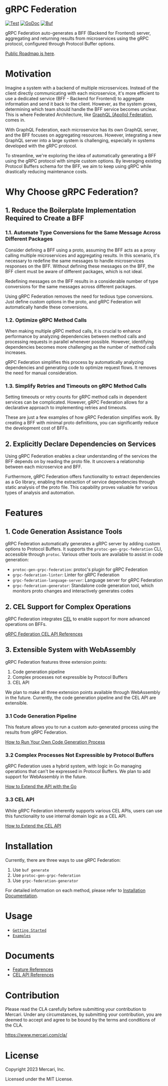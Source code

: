 # gRPC Federation

[![Test](https://github.com/mercari/grpc-federation/actions/workflows/test.yml/badge.svg)](https://github.com/mercari/grpc-federation/actions/workflows/test.yml)
[![GoDoc](https://godoc.org/github.com/mercari/grpc-federation?status.svg)](https://pkg.go.dev/github.com/mercari/grpc-federation?tab=doc)
[![Buf](https://img.shields.io/badge/Buf-docs-blue)](https://buf.build/mercari/grpc-federation)

gRPC Federation auto-generates a BFF (Backend for Frontend) server, aggregating and returning results from microservices using the gRPC protocol, configured through Protocol Buffer options.

[Public Roadmap is here](https://github.com/orgs/mercari/projects/1).

# Motivation

Imagine a system with a backend of multiple microservices. Instead of the client directly communicating with each microservice, it's more efficient to use a dedicated service (BFF - Backend for Frontend) to aggregate information and send it back to the client. However, as the system grows, determining which team should handle the BFF service becomes unclear. This is where Federated Architecture, like [GraphQL (Apollo) Federation](https://www.apollographql.com/docs/federation/), comes in.

With GraphQL Federation, each microservice has its own GraphQL server, and the BFF focuses on aggregating resources. However, integrating a new GraphQL server into a large system is challenging, especially in systems developed with the gRPC protocol.

To streamline, we're exploring the idea of automatically generating a BFF using the gRPC protocol with simple custom options. By leveraging existing Protocol Buffers schema for the BFF, we aim to keep using gRPC while drastically reducing maintenance costs.

# Why Choose gRPC Federation?

## 1. Reduce the Boilerplate Implementation Required to Create a BFF

### 1.1. Automate Type Conversions for the Same Message Across Different Packages

Consider defining a BFF using a proto, assuming the BFF acts as a proxy calling multiple microservices and aggregating results. In this scenario, it's necessary to redefine the same messages to handle microservices responses on the BFF. Without defining these messages on the BFF, the BFF client must be aware of different packages, which is not ideal.

Redefining messages on the BFF results in a considerable number of type conversions for the same messages across different packages.

Using gRPC Federation removes the need for tedious type conversions. Just define custom options in the proto, and gRPC Federation will automatically handle these conversions.

### 1.2. Optimize gRPC Method Calls

When making multiple gRPC method calls, it is crucial to enhance performance by analyzing dependencies between method calls and processing requests in parallel whenever possible. However, identifying dependencies becomes more challenging as the number of method calls increases.

gRPC Federation simplifies this process by automatically analyzing dependencies and generating code to optimize request flows. It removes the need for manual consideration.

### 1.3. Simplify Retries and Timeouts on gRPC Method Calls

Setting timeouts or retry counts for gRPC method calls in dependent services can be complicated. However, gRPC Federation allows for a declarative approach to implementing retries and timeouts.

These are just a few examples of how gRPC Federation simplifies work. By creating a BFF with minimal proto definitions, you can significantly reduce the development cost of BFFs.

## 2. Explicitly Declare Dependencies on Services

Using gRPC Federation enables a clear understanding of the services the BFF depends on by reading the proto file. It uncovers a relationship between each microservice and BFF.

Furthermore, gRPC Federation offers functionality to extract dependencies as a Go library, enabling the extraction of service dependencies through static analysis of the proto file. This capability proves valuable for various types of analysis and automation.

# Features

## 1. Code Generation Assistance Tools

gRPC Federation automatically generates a gRPC server by adding custom options to Protocol Buffers. It supports the `protoc-gen-grpc-federation` CLI, accessible through `protoc`. Various other tools are available to assist in code generation:

- `protoc-gen-grpc-federation`: protoc's plugin for gRPC Federation
- `grpc-federation-linter`: Linter for gRPC Federation
- `grpc-federation-language-server`: Language server for gRPC Federation
- `grpc-federation-generator`: Standalone code generation tool, which monitors proto changes and interactively generates codes

## 2. CEL Support for Complex Operations

gRPC Federation integrates [CEL](https://github.com/google/cel-spec) to enable support for more advanced operations on BFFs.  

[gRPC Federation CEL API References](./docs/cel.md)

## 3. Extensible System with WebAssembly

gRPC Federation features three extension points:

1. Code generation pipeline
2. Complex processes not expressible by Protocol Buffers
3. CEL API

We plan to make all three extension points available through WebAssembly in the future. Currently, the code generation pipeline and the CEL API are extensible.

### 3.1 Code Generation Pipeline

This feature allows you to run a custom auto-generated process using the results from gRPC Federation.

[How to Run Your Own Code Generation Process](./docs/code_generation_plugin.md)

### 3.2 Complex Processes Not Expressible by Protocol Buffers

gRPC Federation uses a hybrid system, with logic in Go managing operations that can't be expressed in Protocol Buffers. We plan to add support for WebAssembly in the future.

[How to Extend the API with the Go](./docs/references.md#grpcfederationmessagecustom_resolver)

### 3.3 CEL API

While gRPC Federation inherently supports various CEL APIs, users can use this functionality to use internal domain logic as a CEL API.

[How to Extend the CEL API](./docs/cel_plugin.md)

# Installation

Currently, there are three ways to use gRPC Federation:

1. Use `buf generate`
2. Use `protoc-gen-grpc-federation`
3. Use `grpc-federation-generator`

For detailed information on each method, please refer to [Installation Documentation](./docs/installation.md).

# Usage

- [`Getting Started`](./docs/getting_started.md)
- [`Examples`](./_examples/)

# Documents

- [Feature References](./docs/references.md)
- [CEL API References](./docs/cel.md)

# Contribution

Please read the CLA carefully before submitting your contribution to Mercari. Under any circumstances, by submitting your contribution, you are deemed to accept and agree to be bound by the terms and conditions of the CLA.

https://www.mercari.com/cla/

# License

Copyright 2023 Mercari, Inc.

Licensed under the MIT License.
